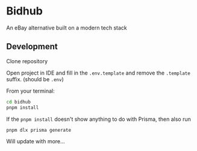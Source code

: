# Bidhub

An eBay alternative built on a modern tech stack

## Development

Clone repository

Open project in IDE and fill in the `.env.template` and remove the `.template` suffix. (should be `.env`)

From your terminal:

```sh
cd bidhub
pnpm install
```

If the `pnpm install` doesn't show anything to do with Prisma, then also run
```sh
pnpm dlx prisma generate
```

Will update with more...
